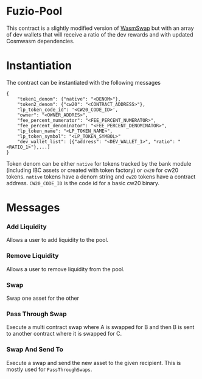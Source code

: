 # Fuzio-Pool

This contract is a slightly modified version of [WasmSwap](https://github.com/Wasmswap/wasmswap-contracts) but with an array of dev wallets that will receive a ratio of the dev rewards and with updated Cosmwasm dependencies.

# Instantiation

The contract can be instantiated with the following messages

```
{
    "token1_denom": {"native": "<DENOM>"},
    "token2_denom": {"cw20": "<CONTRACT_ADDRESS>"},
    "lp_token_code_id": '<CW20_CODE_ID>',
    "owner": "<OWNER_ADDRES>",
    "fee_percent_numerator": "<FEE_PERCENT_NUMERATOR>",
    "fee_percent_denominator": "<FEE_PERCENT_DENOMINATOR>",
    "lp_token_name": "<LP_TOKEN_NAME>",
    "lp_token_symbol": "<LP_TOKEN_SYMBOL>"
    "dev_wallet_list": [{"address": "<DEV_WALLET_1>", "ratio": "<RATIO_1>"},...]
}
```

Token denom can be either `native` for tokens tracked by the bank module (including IBC assets or created with token factory) or `cw20` for cw20 tokens. `native` tokens have a denom string and `cw20` tokens have a contract address. `CW20_CODE_ID` is the code id for a basic cw20 binary.

# Messages

### Add Liquidity

Allows a user to add liquidity to the pool.

### Remove Liquidity

Allows a user to remove liquidity from the pool.

### Swap

Swap one asset for the other

### Pass Through Swap

Execute a multi contract swap where A is swapped for B and then B is sent to another contract where it is swapped for C.

### Swap And Send To

Execute a swap and send the new asset to the given recipient. This is mostly used for `PassThroughSwaps`.
